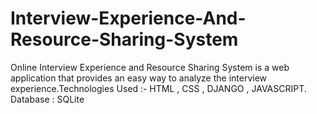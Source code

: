 # Interview-Experience-And-Resource-Sharing-System
Online Interview Experience and Resource Sharing System is a web application that provides an easy way to analyze the interview experience.Technologies Used :- HTML , CSS , DJANGO , JAVASCRIPT. Database : SQLite
